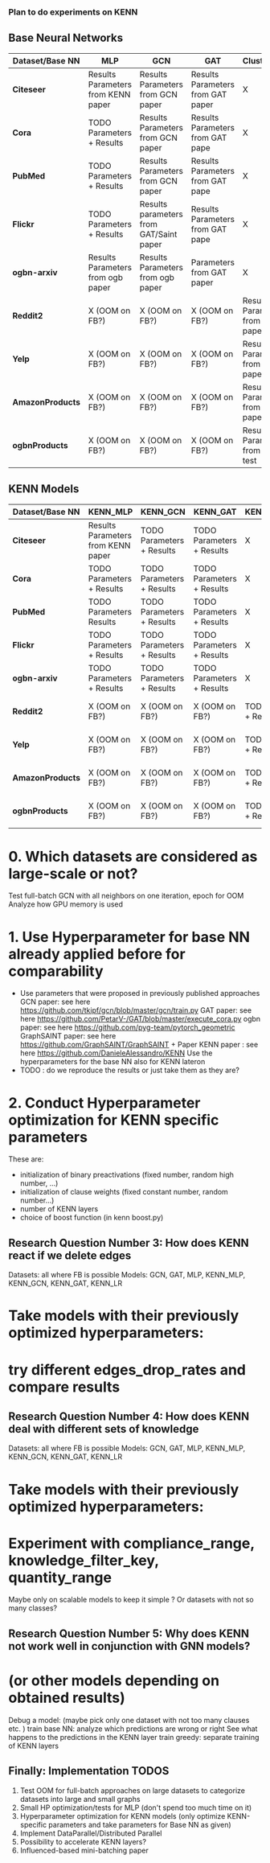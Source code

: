 ### Plan to do experiments on KENN
## Base Neural Networks 
| **Dataset/Base NN** | **MLP**                              | **GCN**                                   | **GAT**                           | **ClusterGCN**                        | **GraphSAGE**                         | **GraphSAINT**                        |
|--------------------|--------------------------------------|-------------------------------------------|-----------------------------------|---------------------------------------|---------------------------------------|---------------------------------------|
| **Citeseer**       | Results  Parameters  from KENN paper | Results Parameters from GCN paper         | Results Parameters from GAT paper | X                                     | X                                     | X                                     |
| **Cora**           | TODO  Parameters + Results           | Results Parameters from GCN paper         | Results Parameters from GAT pape  | X                                     | X                                     | X                                     |
| **PubMed**         | TODO  Parameters + Results           | Results Parameters from GCN paper         | Results Parameters from GAT pape  | X                                     | X                                     | X                                     |
| **Flickr**         | TODO Parameters + Results            | Results  parameters from  GAT/Saint paper | Results Parameters from GAT pape  | X                                     | X                                     | X                                     |
| **ogbn-arxiv**     | Results Parameters from ogb paper    | Results Parameters from ogb paper         | Parameters from GAT paper         | X                                     | X                                     | X                                     |
| **Reddit2**        | X  (OOM on FB?)                      | X  (OOM on FB?)                           | X  (OOM on FB?)                   | Results + Parameters from SAINT paper | Results + Parameters from SAINT paper | Results + Parameters from SAINT paper |
| **Yelp**           | X  (OOM on FB?)                      | X  (OOM on FB?)                           | X  (OOM on FB?)                   | Results + Parameters from SAINT paper | Results + Parameters from SAINT paper | Results + Parameters from SAINT paper |
| **AmazonProducts** | X  (OOM on FB?)                      | X  (OOM on FB?)                           | X  (OOM on FB?)                   | Results + Parameters from SAINT paper | Results + Parameters from SAINT paper | Results + Parameters from SAINT paper |
| **ogbnProducts**   | X  (OOM on FB?)                      | X  (OOM on FB?)                           | X  (OOM on FB?)                   | Results + Parameters from ogbn test   | Results + Parameters from ogbn test   | Results + Parameters from ogbn test   |



## KENN Models
| **Dataset/Base NN** | **KENN_MLP**                         | **KENN_GCN**                 | **KENN_GAT**               | **KENN_ClusterGCN**        | **GraphSAGE**              | **GraphSAINT**             |
|--------------------|--------------------------------------|------------------------------|----------------------------|----------------------------|----------------------------|----------------------------|
| **Citeseer**       | Results  Parameters  from KENN paper | TODO  Parameters + Results   | TODO  Parameters + Results | X                          | X                          | X                          |
| **Cora**           | TODO  Parameters + Results           | TODO  Parameters + Results   | TODO  Parameters + Results | X                          | X                          | X                          |
| **PubMed**         | TODO Parameters Results              | TODO  Parameters + Results   | TODO  Parameters + Results | X                          | X                          | X                          |
| **Flickr**         | TODO  Parameters + Results           | TODO  Parameters + Results   | TODO  Parameters + Results | X                          | X                          | X                          |
| **ogbn-arxiv**     | TODO  Parameters + Results           | TODO  Parameters + Results   | TODO  Parameters + Results | X                          | X                          | X                          |
| **Reddit2**        | X  (OOM on FB?)                      | X  (OOM on FB?)              | X  (OOM on FB?)            | TODO  Parameters + Results | TODO  Parameters + Results | TODO  Parameters + Results |
| **Yelp**           | X  (OOM on FB?)                      | X  (OOM on FB?)              | X  (OOM on FB?)            | TODO  Parameters + Results | TODO  Parameters + Results | TODO  Parameters + Results |
| **AmazonProducts** | X  (OOM on FB?)                      | X  (OOM on FB?)              | X  (OOM on FB?)            | TODO  Parameters + Results | TODO  Parameters + Results | TODO  Parameters + Results |
| **ogbnProducts**   | X  (OOM on FB?)                      | X  (OOM on FB?)              | X  (OOM on FB?)            | TODO  Parameters + Results | TODO  Parameters + Results | TODO  Parameters + Results |

# 0. Which datasets are considered as large-scale or not?
Test full-batch GCN with all neighbors on one iteration, epoch for OOM
Analyze how GPU memory is used 

# 1. Use Hyperparameter for base NN already applied before for comparability
- Use parameters that were proposed in previously published approaches
GCN paper: see here https://github.com/tkipf/gcn/blob/master/gcn/train.py
GAT paper: see here https://github.com/PetarV-/GAT/blob/master/execute_cora.py
ogbn paper: see here https://github.com/pyg-team/pytorch_geometric
GraphSAINT paper: see here https://github.com/GraphSAINT/GraphSAINT + Paper
KENN paper : see here https://github.com/DanieleAlessandro/KENN
Use the hyperparameters for the base NN also for KENN lateron 
- TODO : do we reproduce the results or just take them as they are? 


# 2. Conduct Hyperparameter optimization for KENN specific parameters
These are: 
- initialization of binary preactivations (fixed number, random high number, ...)
- initialization of clause weights (fixed constant number, random number...)
- number of KENN layers 
- choice of boost function (in kenn boost.py)


## Research Question Number 3: How does KENN react if we delete edges
Datasets: all where FB is possible
Models: GCN, GAT, MLP, KENN_MLP, KENN_GCN, KENN_GAT, KENN_LR
# Take models with their previously optimized hyperparameters: 
# try different edges_drop_rates and compare results 


## Research Question Number 4: How does KENN deal with different sets of knowledge
Datasets: all where FB is possible
Models: GCN, GAT, MLP, KENN_MLP, KENN_GCN, KENN_GAT, KENN_LR
# Take models with their previously optimized hyperparameters: 
# Experiment with compliance_range, knowledge_filter_key, quantity_range
Maybe only on scalable models to keep it simple ? Or datasets with not so many classes? 

## Research Question Number 5: Why does KENN not work well in conjunction with GNN models? 
# (or other models depending on obtained results)
Debug a model: (maybe pick only one dataset with not too many clauses etc. ) 
train base NN: analyze which predictions are wrong or right
See what happens to the predictions in the KENN layer
train greedy: separate training of KENN layers 

## Finally: Implementation TODOS 
1. Test OOM for full-batch approaches on large datasets to categorize datasets into large and small graphs
2. Small HP optimization/tests for MLP (don't spend too much time on it)
3. Hyperparameter optimization for KENN models (only optimize KENN-specific parameters and take parameters for Base NN as given)
4. Implement DataParallel/Distributed Parallel
5. Possibility to accelerate KENN layers?
6. Influenced-based mini-batching paper 

